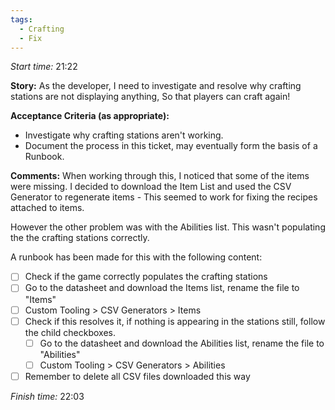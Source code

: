 ```yaml
---
tags:
  - Crafting
  - Fix
---
```

*Start time:* 21:22

**Story:** 
As the developer, I need to investigate and resolve why crafting stations are not displaying anything,
So that players can craft again!

**Acceptance Criteria (as appropriate):**
- Investigate why crafting stations aren't working.
- Document the process in this ticket, may eventually form the basis of a Runbook.

**Comments:** 
When working through this, I noticed that some of the items were missing. I decided to download the Item List and used the CSV Generator to regenerate items - This seemed to work for fixing the recipes attached to items.

However the other problem was with the Abilities list. This wasn't populating the the crafting stations correctly.

A runbook has been made for this with the following content:

- [ ] Check if the game correctly populates the crafting stations
- [ ] Go to the datasheet and download the Items list, rename the file to "Items"
- [ ] Custom Tooling > CSV Generators > Items 
- [ ] Check if this resolves it, if nothing is appearing in the stations still, follow the child checkboxes.
	- [ ] Go to the datasheet and download the Abilities list, rename the file to "Abilities"
	- [ ] Custom Tooling > CSV Generators > Abilities
- [ ] Remember to delete all CSV files downloaded this way

*Finish time:* 22:03
